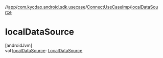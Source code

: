 //[app](../../../index.md)/[com.kycdao.android.sdk.usecase](../index.md)/[ConnectUseCaseImp](index.md)/[localDataSource](local-data-source.md)

# localDataSource

[androidJvm]\
val [localDataSource](local-data-source.md): [LocalDataSource](../../com.kycdao.android.sdk.db/-local-data-source/index.md)
